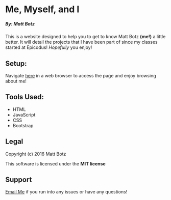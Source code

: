 # Me, Myself, and I

##### By: Matt Botz

This is a website designed to help you to get to know Matt Botz **(me!)** a little better. It will detail the projects that I have been part of since my classes started at Epicodus! _Hopefully_ you enjoy!

## Setup:
Navigate [here](botzmatt.github.io/CodeReview1) in a web browser to access the page and enjoy browsing about me!

## Tools Used:
* HTML
* JavaScript
* CSS
* Bootstrap

## Legal
Copyright (c) 2016 Matt Botz

This software is licensed under the **MIT license**

## Support

[Email Me](mailto:botzmatt@yahoo.com) if you run into any issues or have any questions!

